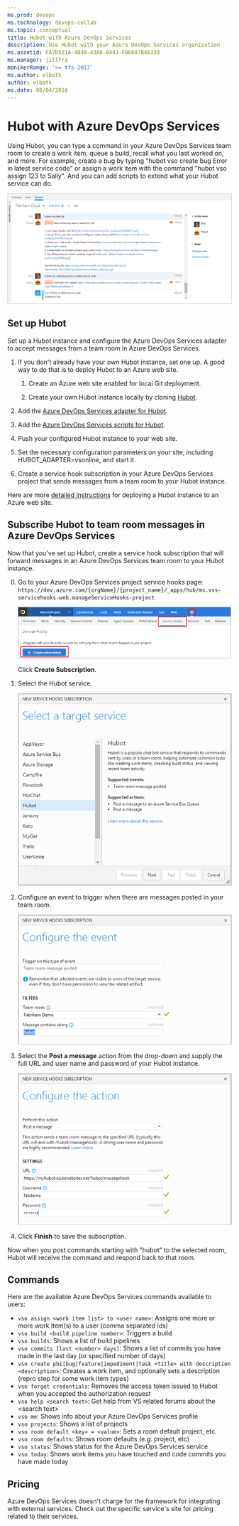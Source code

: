```yaml
---
ms.prod: devops
ms.technology: devops-collab
ms.topic: conceptual
title: Hubot with Azure DevOps Services
description: Use Hubot with your Azure DevOps Services organization
ms.assetid: FA7D521A-4B4A-43A8-8443-F86687B46339
ms.manager: jillfra
monikerRange: '>= tfs-2017'
ms.author: elbatk
author: elbatk
ms.date: 08/04/2016
---
```


# Hubot with Azure DevOps Services

Using Hubot, you can type a command in your Azure DevOps Services team room
to create a work item, queue a build, recall what you last worked on, and more.
For example, create a bug by typing "hubot vso create bug Error in latest service code"
or assign a work item with the command "hubot vso assign 123 to Sally".
And you can add scripts to extend what your Hubot service can do.

<img alt="Hubot chat" src="./_img/hubot/hubot.png" style="border: 1px solid #CCCCCC" />

## Set up Hubot

Set up a Hubot instance and configure the Azure DevOps Services adapter
to accept messages from a team room in Azure DevOps Services.

1. If you don't already have your own Hubot instance, set one up.
A good way to do that is to deploy Hubot to an Azure web site.

   1. Create an Azure web site enabled for local Git deployment.

   2. Create your own Hubot instance locally by cloning [Hubot](https://github.com/github/hubot).

2. Add the [Azure DevOps Services adapter for Hubot](https://github.com/scrumdod/hubot-VSOnline).

3. Add the [Azure DevOps Services scripts for Hubot](https://github.com/scrumdod/vso-hubotscripts).

4. Push your configured Hubot instance to your web site.

5. Set the necessary configuration parameters on your site,
including HUBOT_ADAPTER=vsonline, and start it.

6. Create a service hook subscription in your Azure DevOps Services project
that sends messages from a team room to your Hubot instance.

Here are more [detailed instructions](https://github.com/scrumdod/hubot-VSOnline)
for deploying a Hubot instance to an Azure web site.

## Subscribe Hubot to team room messages in Azure DevOps Services

Now that you've set up Hubot, create a service hook subscription
that will forward messages in an Azure DevOps Services team room
to your Hubot instance.

0. Go to your Azure DevOps Services project service hooks page: `https://dev.azure.com/{orgName}/{project_name}/_apps/hub/ms.vss-servicehooks-web.manageServiceHooks-project`

	![Project administration page](./_img/add-service-hook.png)

	Click **Create Subscription**.

3. Select the Hubot service.

   <img alt="Select hubot service" src="./_img/hubot/select-hubot.png" style="border: 1px solid #CCCCCC" />

4. Configure an event to trigger when there are messages posted in your team room.

   <img alt="Select hubot event" src="./_img/hubot/select-event.png" style="border: 1px solid #CCCCCC" />

5. Select the **Post a message** action from the drop-down and supply the full URL and user name and password of your Hubot instance.

   <img alt="Select http POST action" src="./_img/hubot/hubot-http-action.png" style="border: 1px solid #CCCCCC" />

6. Click **Finish** to save the subscription.

Now when you post commands starting with "hubot" to the selected room, Hubot will receive the command and respond back to that room.

## Commands

Here are the available Azure DevOps Services commands available to users:

* ```vso assign <work item list> to <user name>```: Assigns one more or more work item(s) to a user (comma separated ids)
* ```vso build <build pipeline number>```: Triggers a build
* ```vso builds```: Shows a list of build pipelines
* ```vso commits [last <number> days]```: Shows a list of commits you have made in the last day (or specified number of days)
* ```vso create pbi|bug|feature|impediment|task <title> with description <description>```: Creates a work item, and optionally sets a description (repro step for some work item types)
* ```vso forget credentials```: Removes the access token issued to Hubot when you accepted the authorization request
* ```vso help <search text>```: Get help from VS related forums about the &lt;search text&gt;
* ```vso me```: Shows info about your Azure DevOps Services profile
* ```vso projects```: Shows a list of projects
* ```vso room default <key> = <value>```: Sets a room default project, etc.
* ```vso room defaults```: Shows room defaults (e.g. project, etc)
* ```vso status```: Shows status for the Azure DevOps Services service
* ```vso today```: Shows work items you have touched and code commits you have made today

## Pricing
Azure DevOps Services doesn't charge for the framework for integrating with external services. Check out the specific service's site
for pricing related to their services. 